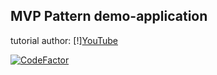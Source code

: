 ## MVP Pattern demo-application


tutorial author: [!][YouTube](https://www.youtube.com/channel/UCiyiEAeWUuuPj6tt_jePALQ)

[![CodeFactor](https://www.codefactor.io/repository/github/europeec/pattern/badge)](https://www.codefactor.io/repository/github/europeec/pattern)
